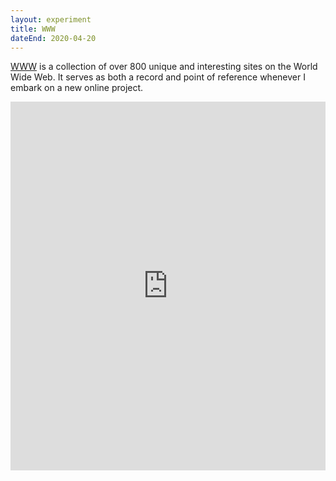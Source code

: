 ```yaml
---
layout: experiment
title: WWW
dateEnd: 2020-04-20
---
```


[WWW](https://www.are.na/tom-y/www-t_kopepmelw) is a collection of over 800 unique and interesting sites on the World Wide Web. It serves as both a record and point of reference whenever I embark on a new online project.

<iframe style="border:none;" width="100%" height="590" src="https://www.are.na/tom-y/www-t_kopepmelw/embed" title="Tom Hackshaw’s Are.na channel “WWW”"></iframe>
